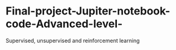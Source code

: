 # Final-project-Jupiter-notebook-code-Advanced-level-
Supervised, unsupervised and reinforcement learning 
